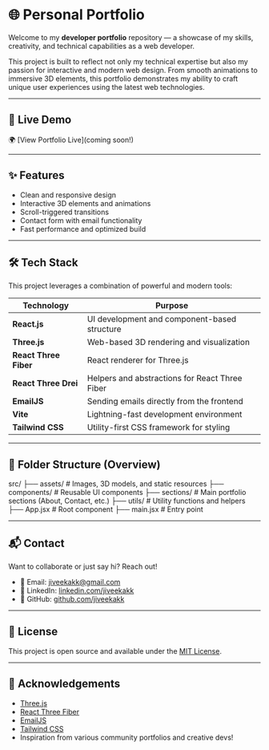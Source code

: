 # 🌐 Personal Portfolio

Welcome to my **developer portfolio** repository — a showcase of my skills, creativity, and technical capabilities as a web developer.

This project is built to reflect not only my technical expertise but also my passion for interactive and modern web design. From smooth animations to immersive 3D elements, this portfolio demonstrates my ability to craft unique user experiences using the latest web technologies.

---

## 🚀 Live Demo

🌍 [View Portfolio Live](coming soon!)

---

## ✨ Features

- Clean and responsive design
- Interactive 3D elements and animations
- Scroll-triggered transitions
- Contact form with email functionality
- Fast performance and optimized build

---

## 🛠️ Tech Stack

This project leverages a combination of powerful and modern tools:

| Technology        | Purpose                                  |
|-------------------|-------------------------------------------|
| **React.js**       | UI development and component-based structure |
| **Three.js**       | Web-based 3D rendering and visualization |
| **React Three Fiber** | React renderer for Three.js             |
| **React Three Drei** | Helpers and abstractions for React Three Fiber |
| **EmailJS**         | Sending emails directly from the frontend |
| **Vite**            | Lightning-fast development environment    |
| **Tailwind CSS**    | Utility-first CSS framework for styling   |

---

## 📁 Folder Structure (Overview)
src/
├── assets/ # Images, 3D models, and static resources
├── components/ # Reusable UI components
├── sections/ # Main portfolio sections (About, Contact, etc.)
├── utils/ # Utility functions and helpers
├── App.jsx # Root component
├── main.jsx # Entry point


---

## 📬 Contact

Want to collaborate or just say hi? Reach out!

- 📧 Email: [jiveekakk@gmail.com](mailto:your.jiveekakk@example.com)
- 💼 LinkedIn: [linkedin.com/jiveekakk](www.linkedin.com/in/jiveeka-kuwar-kanaye-4560b2267)
- 🐙 GitHub: [github.com/jiveekakk](https://github.com/jiveekakk)

---

## 📄 License

This project is open source and available under the [MIT License](LICENSE).

---

## 🙌 Acknowledgements

- [Three.js](https://threejs.org/)
- [React Three Fiber](https://docs.pmnd.rs/react-three-fiber/)
- [EmailJS](https://www.emailjs.com/)
- [Tailwind CSS](https://tailwindcss.com/)
- Inspiration from various community portfolios and creative devs!


